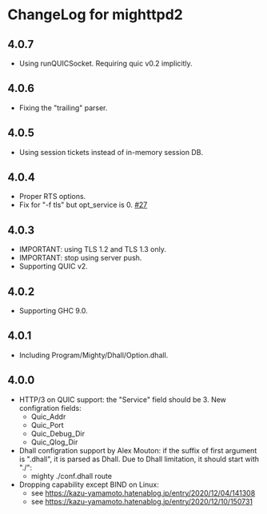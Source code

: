 # ChangeLog for mighttpd2

## 4.0.7

* Using runQUICSocket. Requiring quic v0.2 implicitly.

## 4.0.6

* Fixing the "trailing" parser.

## 4.0.5

* Using session tickets instead of in-memory session DB.

## 4.0.4

* Proper RTS options.
* Fix for "-f tls" but opt_service is 0.
  [#27](https://github.com/kazu-yamamoto/mighttpd2/pull/27)

## 4.0.3

* IMPORTANT: using TLS 1.2 and TLS 1.3 only.
* IMPORTANT: stop using server push.
* Supporting QUIC v2.

## 4.0.2

* Supporting GHC 9.0.

## 4.0.1

* Including Program/Mighty/Dhall/Option.dhall.

## 4.0.0

* HTTP/3 on QUIC support: the "Service" field should be 3.
  New configration fields:
  - Quic_Addr
  - Quic_Port
  - Quic_Debug_Dir
  - Quic_Qlog_Dir
* Dhall configration support by Alex Mouton: if the suffix of first argument is ".dhall", it is parsed as Dhall. Due to Dhall limitation, it should start with "./":
  - mighty ./conf.dhall route
* Dropping capability except BIND on Linux:
  - see https://kazu-yamamoto.hatenablog.jp/entry/2020/12/04/141308
  - see https://kazu-yamamoto.hatenablog.jp/entry/2020/12/10/150731
